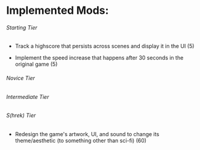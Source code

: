 # Implemented Mods:

###### Starting Tier
- Track a highscore that persists across scenes and display it in the UI (5)

- Implement the speed increase that happens after 30 seconds in the original game (5)

###### Novice Tier

###### Intermediate Tier

###### S(hrek) Tier
- Redesign the game's artwork, UI, and sound to change its 
theme/aesthetic (to something other than sci-fi) (60)